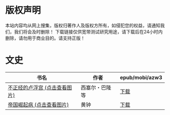 # 版权声明

本站内容均从网上搜集，版权归著作人及版权方所有，如侵犯您的权益，请通知我们，我们将会及时删除！ 下载链接仅供宽带测试研究用途，请下载后在24小时内删除，请勿用于商业目的。请支持正版！

# 文史

| 书名 | 作者 | epub/mobi/azw3 |
| --- | --- | --- |
| [不正经的卢浮宫 (点击查看图片)](https://www.dushupai.com/attachment/2024/06/10/5203f4f74325daf4.jpg) | 西塞尔・巴隆等 | [下载](https://url89.ctfile.com/f/31084289-1356999955-1e4dbd?p=8866) |
| [帝国崛起病 (点击查看图片)](https://www.dushupai.com/attachment/2024/06/01/4ec57153f42f1668.jpg) | 黄钟 | [下载](https://url89.ctfile.com/f/31084289-1357007281-5bec5c?p=8866) |
